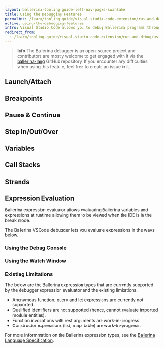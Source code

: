 ```yaml
---
layout: ballerina-tooling-guide-left-nav-pages-swanlake
title: Using the Debugging Features
permalink: /learn/tooling-guide/visual-studio-code-extension/run-and-debug/using-the-debugging-features/
active: using-the-debugging-features
intro: Visual Studio Code allows you to debug Ballerina programs through the Ballerina extension. The debugging features below are supported by Ballerina. 
redirect_from:
  - /learn/tooling-guide/visual-studio-code-extension/run-and-debug/using-the-debugging-features
---
```


>**Info** The Ballerina debugger is an open-source project and contributors are mostly welcome to get engaged with it via the [ballerina-lang](https://github.com/ballerina-platform/ballerina-lang) GitHub repository. If you encounter any difficulties when using this feature, feel free to create an issue in it.

## Launch/Attach

## Breakpoints

## Pause & Continue

## Step In/Out/Over

## Variables

## Call Stacks

## Strands

## Expression Evaluation

Ballerina expression evaluator allows evaluating Ballerina variables and expressions at runtime allowing them to be viewed when the IDE is in the break mode.

The Ballerina VSCode debugger lets you evaluate expressions in the ways below.

### Using the Debug Console

### Using the Watch Window

### Existing Limitations

The below are the Ballerina expression types that are currently supported by the debugger expression evaluator and the existing limitations. 

- Anonymous function, query and let expressions are currently not supported.
- Qualified identifiers are not supported (hence, cannot evaluate imported module entities).
- Function invocations with rest arguments are work-in-progress.
- Constructor expressions (list, map, table) are work-in-progress.

For more informmation on the Ballerina expression types, see the [Ballerina Language Specification](/spec/).
